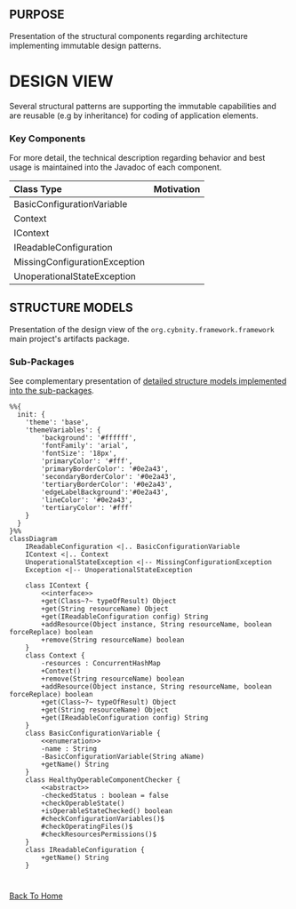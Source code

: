 ## PURPOSE
Presentation of the structural components regarding architecture implementing immutable design patterns.

# DESIGN VIEW
Several structural patterns are supporting the immutable capabilities and are reusable (e.g by inheritance) for coding of application elements.

### Key Components
For more detail, the technical description regarding behavior and best usage is maintained into the Javadoc of each component.

|Class Type|Motivation|
| :-- | :-- |
|BasicConfigurationVariable| |
|Context| |
|IContext| |
|IReadableConfiguration| |
|MissingConfigurationException| |
|UnoperationalStateException| |

## STRUCTURE MODELS
Presentation of the design view of the `org.cybnity.framework.framework` main project's artifacts package.

### Sub-Packages
See complementary presentation of [detailed structure models implemented into the sub-packages](designview-packages.md).


```mermaid
%%{
  init: {
    'theme': 'base',
    'themeVariables': {
        'background': '#ffffff',
        'fontFamily': 'arial',
        'fontSize': '18px',
        'primaryColor': '#fff',
        'primaryBorderColor': '#0e2a43',
        'secondaryBorderColor': '#0e2a43',
        'tertiaryBorderColor': '#0e2a43',
        'edgeLabelBackground':'#0e2a43',
        'lineColor': '#0e2a43',
        'tertiaryColor': '#fff'
    }
  }
}%%
classDiagram
    IReadableConfiguration <|.. BasicConfigurationVariable
    IContext <|.. Context
    UnoperationalStateException <|-- MissingConfigurationException
    Exception <|-- UnoperationalStateException

    class IContext {
        <<interface>>
        +get(Class~?~ typeOfResult) Object
        +get(String resourceName) Object
        +get(IReadableConfiguration config) String
        +addResource(Object instance, String resourceName, boolean forceReplace) boolean
        +remove(String resourceName) boolean
    }
    class Context {
        -resources : ConcurrentHashMap
        +Context()
        +remove(String resourceName) boolean
        +addResource(Object instance, String resourceName, boolean forceReplace) boolean
        +get(Class~?~ typeOfResult) Object
        +get(String resourceName) Object
        +get(IReadableConfiguration config) String
    }
    class BasicConfigurationVariable {
        <<enumeration>>
        -name : String
        -BasicConfigurationVariable(String aName)
        +getName() String
    }
    class HealthyOperableComponentChecker {
        <<abstract>>
        -checkedStatus : boolean = false
        +checkOperableState()
        +isOperableStateChecked() boolean
        #checkConfigurationVariables()$
        #checkOperatingFiles()$
        #checkResourcesPermissions()$
    }
    class IReadableConfiguration {
        +getName() String
    }
```

#
[Back To Home](README.md)
